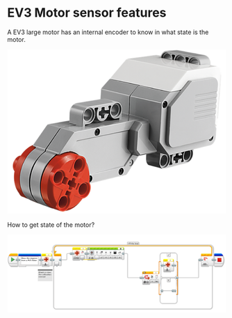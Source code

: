 # EV3 Motor sensor features

A EV3 large motor has an internal encoder to know in what state is the motor.

![](ev3_large_motor.png)

How to get state of the motor?

![](ev3_large_motor_example1.png)